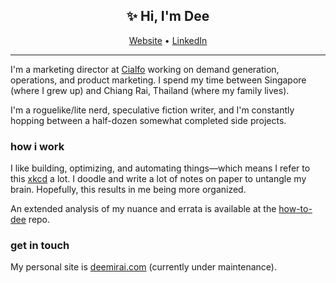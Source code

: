 <h2 align="center">✨ Hi, I'm Dee</h2>

<p align="center">
  <a href="https://deemirai.com/">Website</a> •
  <a href="https://www.linkedin.com/in/deemirai">LinkedIn</a>
</p>

---

I'm a marketing director at [Cialfo](http://cialfo.co/) working on demand generation, operations, and product marketing. I spend my time between Singapore (where I grew up) and Chiang Rai, Thailand (where my family lives).

I'm a roguelike/lite nerd, speculative fiction writer, and I'm constantly hopping between a half-dozen somewhat completed side projects. 

### how i work
I like building, optimizing, and automating things—which means I refer to this [xkcd](https://xkcd.com/1205/) a lot. I doodle and write a lot of notes on paper to untangle my brain. Hopefully, this results in me being more organized. 

An extended analysis of my nuance and errata is available at the [how-to-dee](https://github.com/lyrium/how-to-dee) repo.

### get in touch
My personal site is [deemirai.com](deemirai.com) (currently under maintenance).
